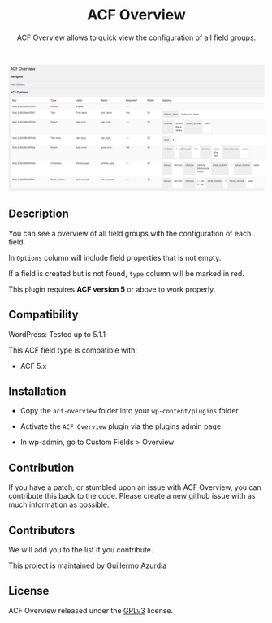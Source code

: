 <h1 align="center">ACF Overview</h1>

<div align="center">

ACF Overview allows to quick view the configuration of all field groups.

</div><br />

![ACF Overview](https://raw.githubusercontent.com/nopticon/acf-overview/master/doc/acf-overview.jpg)

## Description

You can see a overview of all field groups with the configuration of each field.

In `Options` column will include field properties that is not empty.

If a field is created but is not found, `type` column will be marked in red.

This plugin requires **ACF version 5** or above to work properly.

## Compatibility

WordPress: Tested up to 5.1.1

This ACF field type is compatible with:

- ACF 5.x

## Installation

- Copy the `acf-overview` folder into your `wp-content/plugins` folder

- Activate the `ACF Overview` plugin via the plugins admin page

- In wp-admin, go to Custom Fields > Overview

## Contribution

If you have a patch, or stumbled upon an issue with ACF Overview, you can contribute this back to the code. Please create a new github issue with as much information as possible.

## Contributors

We will add you to the list if you contribute.

This project is maintained by [Guillermo Azurdia](https://twitter.com/psychopsia/)

## License

ACF Overview released under the [GPLv3](https://www.gnu.org/licenses/gpl-3.0.html) license.
